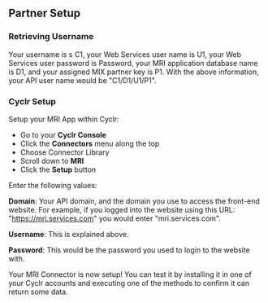 
## Partner Setup

### Retrieving Username
Your username is s C1, your Web Services user name is U1, your Web Services user password is Password, your MRI application database name is D1, and your assigned MIX partner key is P1. With the above information, your API user name would be "C1/D1/U1/P1".

### Cyclr Setup

Setup your MRI App within Cyclr:

*   Go to your **Cyclr Console**
*   Click the **Connectors** menu along the top
*   Choose Connector Library
*   Scroll down to **MRI**
*   Click the **Setup** button

Enter the following values:

**Domain**: Your API domain, and the domain you use to access the front-end website. For example, if you logged into the website using this URL: "https://mri.services.com" you would enter "mri.services.com".

**Username**: This is explained above.

**Password**: This would be the password you used to login to the website with.


Your MRI Connector is now setup! You can test it by installing it in one of your Cyclr accounts and executing one of the methods to confirm it can return some data.
